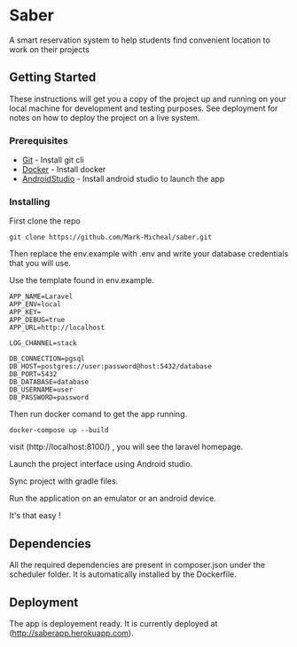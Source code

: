 # Saber

A smart reservation system to help students find convenient location to work on their projects

## Getting Started
These instructions will get you a copy of the project up and running on your local machine for development and testing purposes. See deployment for notes on how to deploy the project on a live system.

### Prerequisites

* [Git](https://git-scm.com/book/en/v2/Getting-Started-Installing-Git) - Install git cli
* [Docker](https://docs.docker.com/install/) - Install docker
* [AndroidStudio](https://developer.android.com/studio) - Install android studio to launch the app

### Installing

First clone the repo
```git
git clone https://github.com/Mark-Micheal/saber.git
```

Then replace the env.example with .env and write your database credentials that you will use.

Use the template found in env.example.
```
APP_NAME=Laravel
APP_ENV=local
APP_KEY=
APP_DEBUG=true
APP_URL=http://localhost

LOG_CHANNEL=stack

DB_CONNECTION=pgsql
DB_HOST=postgres://user:password@host:5432/database
DB_PORT=5432
DB_DATABASE=database
DB_USERNAME=user
DB_PASSWORD=password
```
Then run docker comand to get the app running.
```docker
docker-compose up --build
```
visit (http://localhost:8100/) , you will see the laravel homepage.

Launch the project interface using Android studio.

Sync project with gradle files.

Run the application on an emulator or an android device.

It's that easy !

## Dependencies
All the required dependencies are present in composer.json under the scheduler folder.
It is automatically installed by the Dockerfile.

## Deployment

The app is deployement ready.
It is currently deployed at (http://saberapp.herokuapp.com).

